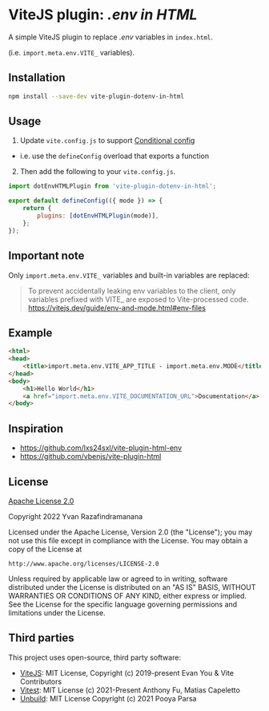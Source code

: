 # ViteJS plugin: _.env in HTML_

A simple ViteJS plugin to replace _.env_ variables in `index.html`.

(i.e. `import.meta.env.VITE_` variables).

## Installation

```sh
npm install --save-dev vite-plugin-dotenv-in-html
```

## Usage

1. Update `vite.config.js` to support [Conditional config](https://vitejs.dev/.config/#conditional-config)

- i.e. use the `defineConfig` overload that exports a function

2. Then add the following to your `vite.config.js`.

```js
import dotEnvHTMLPlugin from 'vite-plugin-dotenv-in-html';

export default defineConfig(({ mode }) => {
	return {
		plugins: [dotEnvHTMLPlugin(mode)],
	};
});
```

## Important note

Only `import.meta.env.VITE_` variables and built-in variables are replaced:

> To prevent accidentally leaking env variables to the client,
> only variables prefixed with VITE_ are exposed to Vite-processed code.
> https://vitejs.dev/guide/env-and-mode.html#env-files

## Example

```html
<html>
<head>
	<title>import.meta.env.VITE_APP_TITLE - import.meta.env.MODE</title>
</head>
<body>
	<h1>Hello World</h1>
	<a href="import.meta.env.VITE_DOCUMENTATION_URL">Documentation</a>
</body>
```

## Inspiration

- https://github.com/lxs24sxl/vite-plugin-html-env
- https://github.com/vbenjs/vite-plugin-html

## License

[Apache License 2.0](https://choosealicense.com/licenses/apache-2.0/)

Copyright 2022 Yvan Razafindramanana

Licensed under the Apache License, Version 2.0 (the "License");
you may not use this file except in compliance with the License.
You may obtain a copy of the License at

	http://www.apache.org/licenses/LICENSE-2.0

Unless required by applicable law or agreed to in writing, software
distributed under the License is distributed on an "AS IS" BASIS,
WITHOUT WARRANTIES OR CONDITIONS OF ANY KIND, either express or implied.
See the License for the specific language governing permissions and
limitations under the License.

## Third parties

This project uses open-source, third party software:

- [ViteJS](https://github.com/vitejs/vite): MIT License, Copyright (c) 2019-present Evan You & Vite Contributors
- [Vitest](https://github.com/vitest-dev/vitest): MIT License (c) 2021-Present Anthony Fu, Matias Capeletto
- [Unbuild](https://github.com/unjs/unbuild): MIT License Copyright (c) 2021 Pooya Parsa
